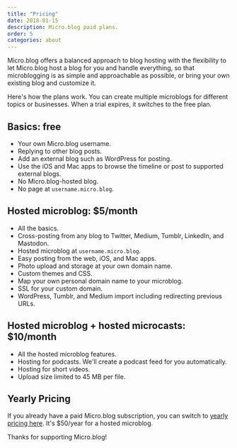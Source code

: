 ```yaml
---
title: "Pricing"
date: 2018-01-15
description: Micro.blog paid plans.
order: 5
categories: about
---
```

Micro.blog offers a balanced approach to blog hosting with the flexibility to let Micro.blog host a blog for you and handle everything, so that microblogging is as simple and approachable as possible, or bring your own existing blog and customize it.

Here's how the plans work. You can create multiple microblogs for different topics or businesses. When a trial expires, it switches to the free plan.

## Basics: free

* Your own Micro.blog username.
* Replying to other blog posts.
* Add an external blog such as WordPress for posting.
* Use the iOS and Mac apps to browse the timeline or post to supported external blogs.
* No Micro.blog-hosted blog.
* No page at `username.micro.blog`.

## Hosted microblog: $5/month

* All the basics.
* Cross-posting from any blog to Twitter, Medium, Tumblr, LinkedIn, and Mastodon.
* Hosted microblog at `username.micro.blog`.
* Easy posting from the web, iOS, and Mac apps.
* Photo upload and storage at your own domain name.
* Custom themes and CSS.
* Map your own personal domain name to your microblog.
* SSL for your custom domain.
* WordPress, Tumblr, and Medium import including redirecting previous URLs.

## Hosted microblog + hosted microcasts: $10/month

* All the hosted microblog features.
* Hosting for podcasts. We'll create a podcast feed for you automatically.
* Hosting for short videos.
* Upload size limited to 45 MB per file.

## Yearly Pricing

If you already have a paid Micro.blog subscription, you can switch to [yearly pricing here](https://micro.blog/account/yearly). It's $50/year for a hosted microblog.

Thanks for supporting Micro.blog!
